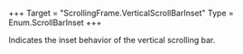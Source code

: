 +++
Target = "ScrollingFrame.VerticalScrollBarInset"
Type = Enum.ScrollBarInset
+++

Indicates the inset behavior of the vertical scrolling bar.